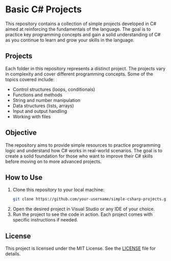 # Basic C# Projects

This repository contains a collection of simple projects developed in C# aimed at reinforcing the fundamentals of the language. The goal is to practice key programming concepts and gain a solid understanding of C# as you continue to learn and grow your skills in the language.

## Projects

Each folder in this repository represents a distinct project. The projects vary in complexity and cover different programming concepts. Some of the topics covered include:

- Control structures (loops, conditionals)
- Functions and methods
- String and number manipulation
- Data structures (lists, arrays)
- Input and output handling
- Working with files

## Objective

The repository aims to provide simple resources to practice programming logic and understand how C# works in real-world scenarios. The goal is to create a solid foundation for those who want to improve their C# skills before moving on to more advanced projects.

## How to Use

1. Clone this repository to your local machine:
   ```bash
   git clone https://github.com/your-username/simple-csharp-projects.git
2. Open the desired project in Visual Studio or any IDE of your choice.
3. Run the project to see the code in action. Each project comes with specific instructions if needed.

## License

This project is licensed under the MIT License. See the [LICENSE](../LICENSE) file for details.

